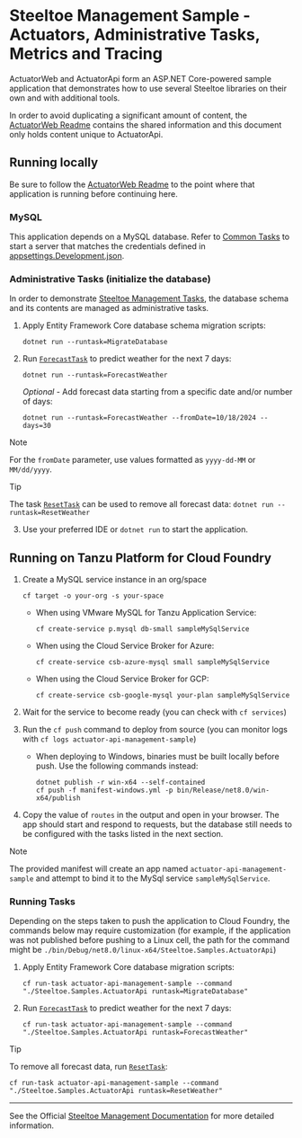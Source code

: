# Steeltoe Management Sample - Actuators, Administrative Tasks, Metrics and Tracing

ActuatorWeb and ActuatorApi form an ASP.NET Core-powered sample application that demonstrates how to use several Steeltoe libraries on their own and with additional tools.

In order to avoid duplicating a significant amount of content, the [ActuatorWeb Readme](../ActuatorWeb/README.md) contains the shared information and this document only holds content unique to ActuatorApi.

## Running locally

Be sure to follow the [ActuatorWeb Readme](../ActuatorWeb/README.md) to the point where that application is running before continuing here.

### MySQL

This application depends on a MySQL database. Refer to [Common Tasks](../../../CommonTasks.md#MySQL) to start a server that matches the credentials defined in [appsettings.Development.json](./appsettings.Development.json).

### Administrative Tasks (initialize the database)

In order to demonstrate [Steeltoe Management Tasks](https://docs.steeltoe.io/api/v4/management/tasks.html), the database schema and its contents are managed as administrative tasks.

1. Apply Entity Framework Core database schema migration scripts:

    ```shell
    dotnet run --runtask=MigrateDatabase
    ```

2. Run [`ForecastTask`](./AdminTasks/ForecastTask.cs) to predict weather for the next 7 days:

    ```shell
    dotnet run --runtask=ForecastWeather
    ```

    *Optional* - Add forecast data starting from a specific date and/or number of days:

    ```shell
    dotnet run --runtask=ForecastWeather --fromDate=10/18/2024 --days=30
    ```

> [!NOTE]  
> For the `fromDate` parameter, use values formatted as `yyyy-dd-MM` or `MM/dd/yyyy`.

> [!TIP]
> The task [`ResetTask`](./AdminTasks/ResetTask.cs) can be used to remove all forecast data:
> `dotnet run --runtask=ResetWeather`

3. Use your preferred IDE or `dotnet run` to start the application.

## Running on Tanzu Platform for Cloud Foundry

1. Create a MySQL service instance in an org/space

   ```shell
   cf target -o your-org -s your-space
   ```

    * When using VMware MySQL for Tanzu Application Service:

      ```shell
      cf create-service p.mysql db-small sampleMySqlService
      ```

    * When using the Cloud Service Broker for Azure:

      ```shell
      cf create-service csb-azure-mysql small sampleMySqlService
      ```

    * When using the Cloud Service Broker for GCP:

      ```shell
      cf create-service csb-google-mysql your-plan sampleMySqlService
      ```

1. Wait for the service to become ready (you can check with `cf services`)
1. Run the `cf push` command to deploy from source (you can monitor logs with `cf logs actuator-api-management-sample`)
    * When deploying to Windows, binaries must be built locally before push. Use the following commands instead:

      ```shell
      dotnet publish -r win-x64 --self-contained
      cf push -f manifest-windows.yml -p bin/Release/net8.0/win-x64/publish
      ```

1. Copy the value of `routes` in the output and open in your browser. The app should start and respond to requests, but the database still needs to be configured with the tasks listed in the next section.

> [!NOTE]  
> The provided manifest will create an app named `actuator-api-management-sample` and attempt to bind it to the MySql service `sampleMySqlService`.

### Running Tasks

Depending on the steps taken to push the application to Cloud Foundry, the commands below may require customization (for example, if the application was not published before pushing to a Linux cell, the path for the command might be `./bin/Debug/net8.0/linux-x64/Steeltoe.Samples.ActuatorApi`)

1. Apply Entity Framework Core database migration scripts:

    ```shell
    cf run-task actuator-api-management-sample --command "./Steeltoe.Samples.ActuatorApi runtask=MigrateDatabase" 
    ```

1. Run [`ForecastTask`](./AdminTasks/ForecastTask.cs) to predict weather for the next 7 days:

    ```shell
    cf run-task actuator-api-management-sample --command "./Steeltoe.Samples.ActuatorApi runtask=ForecastWeather" 
    ```

> [!TIP]  
> To remove all forecast data, run [`ResetTask`](./AdminTasks/ResetTask.cs):
>
> ```shell
> cf run-task actuator-api-management-sample --command "./Steeltoe.Samples.ActuatorApi runtask=ResetWeather" 
> ```

---

See the Official [Steeltoe Management Documentation](https://docs.steeltoe.io/api/v4/management/) for more detailed information.
